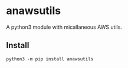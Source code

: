 # anawsutils

A python3 module with micallaneous AWS utils.

## Install

```shell
python3 -m pip install anawsutils
```
